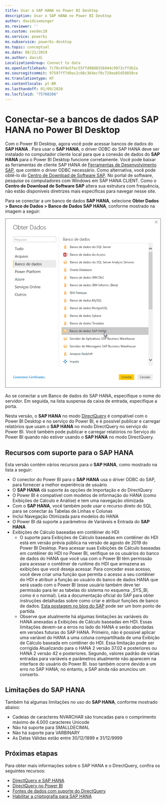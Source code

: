 ```yaml
---
title: Usar o SAP HANA no Power BI Desktop
description: Usar o SAP HANA no Power BI Desktop
author: davidiseminger
ms.reviewer: ''
ms.custom: seodec18
ms.service: powerbi
ms.subservice: powerbi-desktop
ms.topic: conceptual
ms.date: 08/21/2019
ms.author: davidi
LocalizationGroup: Connect to data
ms.openlocfilehash: 7c70c4f4e5fec55ffd98d0156944c9973cffdb2a
ms.sourcegitcommit: 97597ff7d9ac2c08c364ecf0c729eab5d59850ce
ms.translationtype: HT
ms.contentlocale: pt-BR
ms.lasthandoff: 01/09/2020
ms.locfileid: "75760286"
---
```

# <a name="connect-to-sap-hana-databases-in-power-bi-desktop"></a>Conectar-se a bancos de dados SAP HANA no Power BI Desktop
Com o Power BI Desktop, agora você pode acessar bancos de dados do **SAP HANA** . Para usar o **SAP HANA**, o driver ODBC do SAP HANA deve ser instalado no computador cliente local para que a conexão de dados do **SAP HANA** para o Power BI Desktop funcione corretamente. Você pode baixar as ferramentas de cliente SAP HANA de [Ferramentas de Desenvolvimento SAP](https://tools.hana.ondemand.com/#hanatools), que contém o driver ODBC necessário. Como alternativa, você pode obtê-lo do [Centro de Download de Software SAP](https://support.sap.com/swdc). No portal de software, pesquise os computadores com Windows em SAP HANA CLIENT. Como o **Centro de Download de Software SAP** altera sua estrutura com frequência, não estão disponíveis diretrizes mais específicas para navegar nesse site.

Para se conectar a um banco de dados **SAP HANA**, selecione **Obter Dados > Banco de Dados > Banco de Dados SAP HANA**, conforme mostrado na imagem a seguir:

![](media/desktop-sap-hana/sap-hana-1.png)

Ao se conectar a um Banco de dados do SAP HANA, especifique o nome do servidor. Em seguida, na lista suspensa da caixa de entrada, especifique a porta.

Nesta versão, o **SAP HANA** no modo [DirectQuery](desktop-directquery-sap-hana.md) é compatível com o Power BI Desktop e no serviço do Power BI, e é possível publicar e carregar relatórios que usam o **SAP HANA** no modo DirectQuery no serviço do Power BI. Você também pode publicar e carregar relatórios no Serviço do Power BI quando não estiver usando o **SAP HANA** no modo DirectQuery.

## <a name="supported-features-for-sap-hana"></a>Recursos com suporte para o SAP HANA
Esta versão contém vários recursos para o **SAP HANA**, como mostrado na lista a seguir:

* O conector do Power BI para o **SAP HANA** usa o driver ODBC do SAP, para fornecer a melhor experiência de usuário
* O **SAP HANA** dá suporte às opções de Importação e do DirectQuery
* O Power BI é compatível com modelos de informação do HANA (como Exibições de Cálculo e Análise) e tem uma navegação otimizada
* Com o **SAP HANA**, você também pode usar o recurso direto do SQL para se conectar às Tabelas de Linhas e Colunas
* Inclui Navegação Otimizada para modelos do HANA
* O Power BI dá suporte a parâmetros de Variáveis e Entrada do **SAP HANA**
* Exibições de Cálculo baseadas em contêiner do HDI
  * O suporte para Exibições de Cálculo baseadas em contêiner do HDI está em versão prévia pública na versão de agosto de 2019 do Power BI Desktop. Para acessar suas Exibições de Cálculo baseadas em contêiner do HDI no Power BI, verifique se os usuários do banco de dados do HANA que você usa com o Power BI têm permissão para acessar o contêiner de runtime do HDI que armazena as exibições que você deseja acessar. Para conceder esse acesso, você deve criar uma função que permita o acesso a seu contêiner do HDI e atribuir a função ao usuário do banco de dados HANA que será usado com o Power BI (esse usuário também deve ter permissão para ler as tabelas do sistema no esquema \_SYS\_BI, como é o normal). Leia a documentação oficial do SAP para obter instruções detalhadas sobre como criar e atribuir funções de banco de dados. [Esta postagem no blog do SAP](https://blogs.sap.com/2018/01/24/the-easy-way-to-make-your-hdi-container-accessible-to-a-classic-database-user/) pode ser um bom ponto de partida.
  * Observe que atualmente há algumas limitações às variáveis do HANA anexadas a Exibições de Cálculo baseadas em HDI. Essas limitações devem-se a erros no lado do HANA e serão abordadas em versões futuras do SAP HANA. Primeiro, não é possível aplicar uma variável do HANA a uma coluna compartilhada de uma Exibição de Cálculo baseada em contêiner do HDI. Essa limitação pode ser corrigida Atualizando para o HANA 2 versão 37.02 e posteriores ou HANA 2 versão 42 e posteriores. Segundo, valores padrão de várias entradas para variáveis e parâmetros atualmente não aparecem na interface do usuário do Power BI. Isso também ocorre devido a um erro no SAP HANA; no entanto, a SAP ainda não anunciou um conserto.

## <a name="limitations-of-sap-hana"></a>Limitações do SAP HANA
Também há algumas limitações no uso do **SAP HANA**, conforme mostrado abaixo:

* Cadeias de caracteres NVARCHAR são truncadas para o comprimento máximo de 4.000 caracteres Unicode
* Não há suporte para SMALLDECIMAL
* Não há suporte para VARBINARY
* As Datas Válidas estão entre 30/12/1899 e 31/12/9999


## <a name="next-steps"></a>Próximas etapas
Para obter mais informações sobre o SAP HANA e o DirectQuery, confira os seguintes recursos:

* [DirectQuery e SAP HANA](desktop-directquery-sap-hana.md)
* [DirectQuery no Power BI](desktop-directquery-about.md)
* [Fontes de dados com suporte do DirectQuery](desktop-directquery-data-sources.md)
* [Habilitar a criptografia para SAP HANA](desktop-sap-hana-encryption.md)



